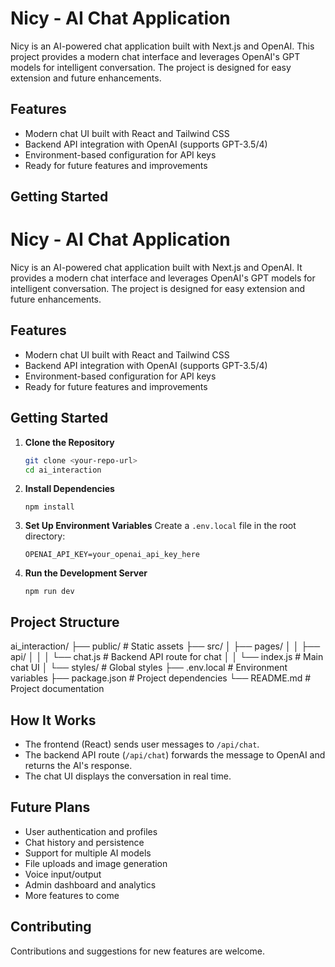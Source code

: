 # Nicy - AI Chat Application

Nicy is an AI-powered chat application built with Next.js and OpenAI. This project provides a modern chat interface and leverages OpenAI's GPT models for intelligent conversation. The project is designed for easy extension and future enhancements.

## Features
- Modern chat UI built with React and Tailwind CSS
- Backend API integration with OpenAI (supports GPT-3.5/4)
- Environment-based configuration for API keys
- Ready for future features and improvements

## Getting Started



# Nicy - AI Chat Application

Nicy is an AI-powered chat application built with Next.js and OpenAI. It provides a modern chat interface and leverages OpenAI's GPT models for intelligent conversation. The project is designed for easy extension and future enhancements.

## Features
- Modern chat UI built with React and Tailwind CSS
- Backend API integration with OpenAI (supports GPT-3.5/4)
- Environment-based configuration for API keys
- Ready for future features and improvements

## Getting Started

1. **Clone the Repository**
	```bash
	git clone <your-repo-url>
	cd ai_interaction
	```

2. **Install Dependencies**
	```
	npm install
	```

3. **Set Up Environment Variables**
	Create a `.env.local` file in the root directory:
	```env
	OPENAI_API_KEY=your_openai_api_key_here
	```

4. **Run the Development Server**
	```
	npm run dev
	```

## Project Structure

ai_interaction/
├── public/           # Static assets
├── src/
│   ├── pages/
│   │   ├── api/
│   │   │   └── chat.js   # Backend API route for chat
│   │   └── index.js      # Main chat UI
│   └── styles/           # Global styles
├── .env.local        # Environment variables
├── package.json      # Project dependencies
└── README.md         # Project documentation

## How It Works
- The frontend (React) sends user messages to `/api/chat`.
- The backend API route (`/api/chat`) forwards the message to OpenAI and returns the AI's response.
- The chat UI displays the conversation in real time.

## Future Plans
- User authentication and profiles
- Chat history and persistence
- Support for multiple AI models
- File uploads and image generation
- Voice input/output
- Admin dashboard and analytics
- More features to come

## Contributing
Contributions and suggestions for new features are welcome.

